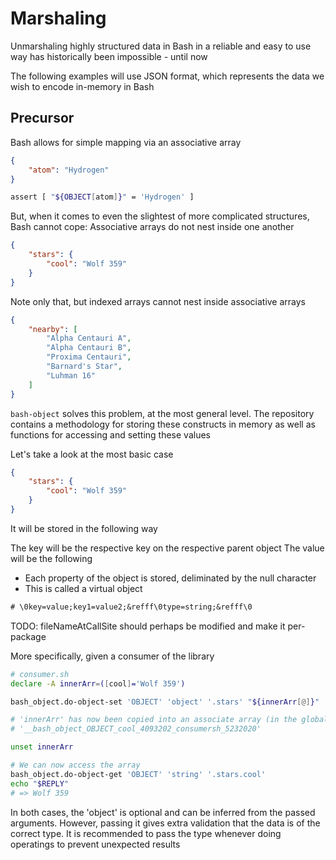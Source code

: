 # Marshaling

Unmarshaling highly structured data in Bash in a reliable and easy to use way has historically been impossible - until now

The following examples will use JSON format, which represents the data we wish to encode in-memory in Bash

## Precursor

Bash allows for simple mapping via an associative array

```json
{
	"atom": "Hydrogen"
}
```

```bash
assert [ "${OBJECT[atom]}" = 'Hydrogen' ]
```

But, when it comes to even the slightest of more complicated structures, Bash cannot cope: Associative arrays do not nest inside one another

```json
{
	"stars": {
		"cool": "Wolf 359"
	}
}
```

Note only that, but indexed arrays cannot nest inside associative arrays

```json
{
	"nearby": [
		"Alpha Centauri A",
		"Alpha Centauri B",
		"Proxima Centauri",
		"Barnard's Star",
		"Luhman 16"
	]
}
```

`bash-object` solves this problem, at the most general level. The repository contains a methodology for storing these constructs in memory as well as functions for accessing and setting these values

Let's take a look at the most basic case

```json
{
	"stars": {
		"cool": "Wolf 359"
	}
}
```

It will be stored in the following way

The key will be the respective key on the respective parent object
The value will be the following

- Each property of the object is stored, deliminated by the null character
- This is called a virtual object
```txt
# \0key=value;key1=value2;&refff\0type=string;&refff\0
```

<!-- ```sh
assert [ "${OBJECT[stars]}" = 'type=object;#__bash_object_<objectName>_<keyName>_<randomNumber>_<fileNameAtCallSite>_<randomNumber>' ]
assert [ "${__bash_object_<objectName>_<keyName>_<randomNumber>_<fileNameAtCallSite>_<randomNumber>[cool]}" = 'Wolf 359' ]
``` -->

TODO: fileNameAtCallSite should perhaps be modified and make it per-package

More specifically, given a consumer of the library

```sh
# consumer.sh
declare -A innerArr=([cool]='Wolf 359')

bash_object.do-object-set 'OBJECT' 'object' '.stars' "${innerArr[@]}"

# 'innerArr' has now been copied into an associate array (in the global context) called (remember, numbers are _random_)
# '__bash_object_OBJECT_cool_4093202_consumersh_5232020'

unset innerArr

# We can now access the array
bash_object.do-object-get 'OBJECT' 'string' '.stars.cool'
echo "$REPLY"
# => Wolf 359
```

In both cases, the 'object' is optional and can be inferred from the passed arguments. However, passing it gives extra validation that the data is of the correct type. It is recommended to pass the type whenever doing operatings to prevent unexpected results
